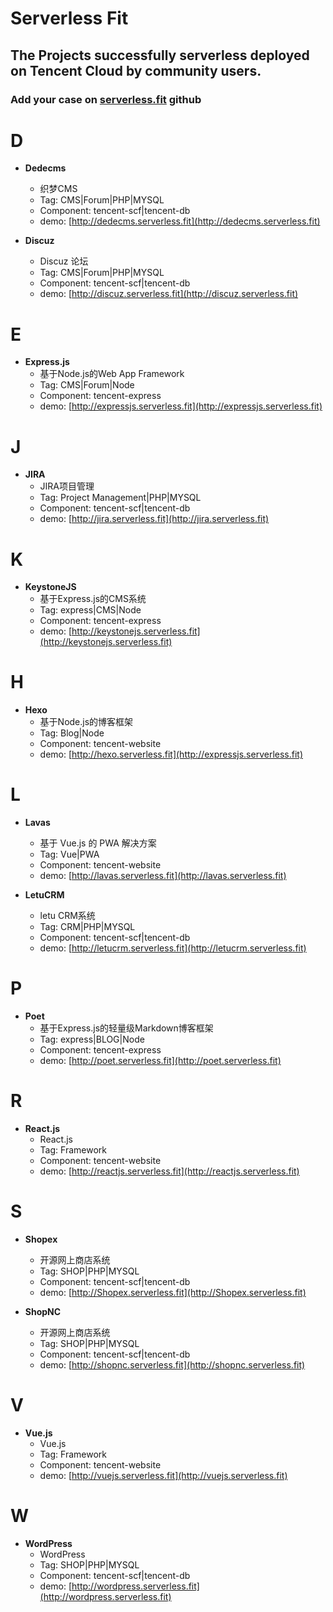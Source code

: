 

# Serverless Fit
## The Projects successfully **serverless** deployed on Tencent Cloud by community users.
### Add your case on [serverless.fit](https://github.com/wangjunjie/serverless.fit) github

# D
+ **Dedecms**
  + 织梦CMS
  + Tag: CMS|Forum|PHP|MYSQL
  + Component: tencent-scf|tencent-db
  + demo: [http://dedecms.serverless.fit](http://dedecms.serverless.fit)
	
+ **Discuz**
  + Discuz 论坛
  + Tag: CMS|Forum|PHP|MYSQL
  + Component: tencent-scf|tencent-db
  + demo: [http://discuz.serverless.fit](http://discuz.serverless.fit)

# E
+ **Express.js**
  + 基于Node.js的Web App Framework
  + Tag: CMS|Forum|Node
  + Component: tencent-express
  + demo: [http://expressjs.serverless.fit](http://expressjs.serverless.fit)
	
# J
+ **JIRA**
  + JIRA项目管理
  + Tag: Project Management|PHP|MYSQL
  + Component: tencent-scf|tencent-db
  + demo: [http://jira.serverless.fit](http://jira.serverless.fit)
	
# K
+ **KeystoneJS**
  + 基于Express.js的CMS系统
  + Tag: express|CMS|Node
  + Component: tencent-express
  + demo: [http://keystonejs.serverless.fit](http://keystonejs.serverless.fit)


# H
+ **Hexo**
  + 基于Node.js的博客框架
  + Tag: Blog|Node
  + Component: tencent-website
  + demo: [http://hexo.serverless.fit](http://expressjs.serverless.fit)

# L
+ **Lavas**
  + 基于 Vue.js 的 PWA 解决方案
  + Tag: Vue|PWA
  + Component: tencent-website
  + demo: [http://lavas.serverless.fit](http://lavas.serverless.fit)

+ **LetuCRM**
  + letu CRM系统
  + Tag: CRM|PHP|MYSQL
  + Component: tencent-scf|tencent-db
  + demo: [http://letucrm.serverless.fit](http://letucrm.serverless.fit)
	
# P
+ **Poet**
  + 基于Express.js的轻量级Markdown博客框架
  + Tag: express|BLOG|Node
  + Component: tencent-express
  + demo: [http://poet.serverless.fit](http://poet.serverless.fit)

# R
+ **React.js**
  + React.js
  + Tag: Framework
  + Component: tencent-website
  + demo: [http://reactjs.serverless.fit](http://reactjs.serverless.fit)

# S
+ **Shopex**
  + 开源网上商店系统
  + Tag: SHOP|PHP|MYSQL
  + Component: tencent-scf|tencent-db
  + demo: [http://Shopex.serverless.fit](http://Shopex.serverless.fit)

+ **ShopNC**
  + 开源网上商店系统
  + Tag: SHOP|PHP|MYSQL
  + Component: tencent-scf|tencent-db
  + demo: [http://shopnc.serverless.fit](http://shopnc.serverless.fit)

# V
+ **Vue.js**
  + Vue.js
  + Tag: Framework
  + Component: tencent-website
  + demo: [http://vuejs.serverless.fit](http://vuejs.serverless.fit)

# W
+ **WordPress**
  + WordPress
  + Tag: SHOP|PHP|MYSQL
  + Component: tencent-scf|tencent-db
  + demo: [http://wordpress.serverless.fit](http://wordpress.serverless.fit)








